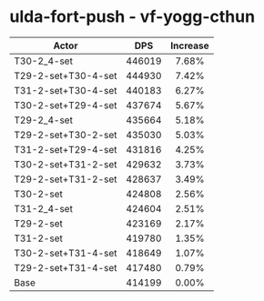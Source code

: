 # ulda-fort-push - vf-yogg-cthun
| Actor | DPS | Increase |
|---|:---:|:---:|
|T30-2_4-set|446019|7.68%|
|T29-2-set+T30-4-set|444930|7.42%|
|T31-2-set+T30-4-set|440183|6.27%|
|T30-2-set+T29-4-set|437674|5.67%|
|T29-2_4-set|435664|5.18%|
|T29-2-set+T30-2-set|435030|5.03%|
|T31-2-set+T29-4-set|431816|4.25%|
|T30-2-set+T31-2-set|429632|3.73%|
|T29-2-set+T31-2-set|428637|3.49%|
|T30-2-set|424808|2.56%|
|T31-2_4-set|424604|2.51%|
|T29-2-set|423169|2.17%|
|T31-2-set|419780|1.35%|
|T30-2-set+T31-4-set|418649|1.07%|
|T29-2-set+T31-4-set|417480|0.79%|
|Base|414199|0.00%|
